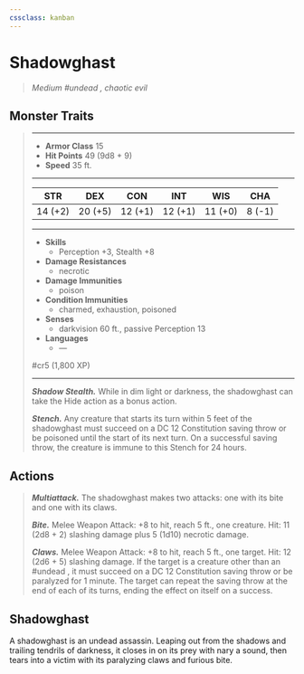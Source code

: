 ```yaml
---
cssclass: kanban
---
```


# Shadowghast
>*Medium #undead , chaotic evil*
## Monster Traits
>___
>- **Armor Class** 15
>- **Hit Points** 49 (9d8 + 9)
>- **Speed** 35 ft.
>___
>|STR|DEX|CON|INT|WIS|CHA|
>|:---:|:---:|:---:|:---:|:---:|:---:|
>|14 (+2)|20 (+5)|12 (+1)|12 (+1)|11 (+0)|8 (-1)|
>___
>- **Skills**
>	 - Perception +3, Stealth +8
>- **Damage Resistances**
>	 - necrotic
>- **Damage Immunities**
>	 - poison
>- **Condition Immunities**
>	 - charmed, exhaustion, poisoned
>- **Senses**
>	 - darkvision 60 ft., passive Perception 13
>- **Languages**
>	 - —
>
> #cr5 (1,800 XP)
>___
>***Shadow Stealth.*** While in dim light or darkness, the shadowghast can take the Hide action as a bonus action.  
>
>***Stench.*** Any creature that starts its turn within 5 feet of the shadowghast must succeed on a DC 12 Constitution saving throw or be poisoned until the start of its next turn. On a successful saving throw, the creature is immune to this Stench for 24 hours.  
>
## Actions
>***Multiattack.*** The shadowghast makes two attacks: one with its bite and one with its claws.  
>
>***Bite.*** Melee Weapon Attack: +8 to hit, reach 5 ft., one creature. Hit: 11 (2d8 + 2) slashing damage plus 5 (1d10) necrotic damage.  
>
>***Claws.*** Melee Weapon Attack: +8 to hit, reach 5 ft., one target. Hit: 12 (2d6 + 5) slashing damage. If the target is a creature other than an #undead , it must succeed on a DC 12 Constitution saving throw or be paralyzed for 1 minute. The target can repeat the saving throw at the end of each of its turns, ending the effect on itself on a success.
## Shadowghast
A shadowghast is an undead assassin. Leaping out from the shadows and trailing tendrils of darkness, it closes in on its prey with nary a sound, then tears into a victim with its paralyzing claws and furious bite.